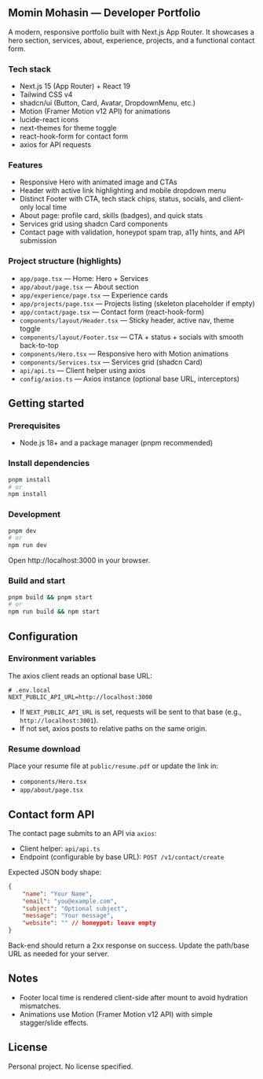 ## Momin Mohasin — Developer Portfolio

A modern, responsive portfolio built with Next.js App Router. It showcases a hero section, services, about, experience, projects, and a functional contact form.

### Tech stack
- Next.js 15 (App Router) + React 19
- Tailwind CSS v4
- shadcn/ui (Button, Card, Avatar, DropdownMenu, etc.)
- Motion (Framer Motion v12 API) for animations
- lucide-react icons
- next-themes for theme toggle
- react-hook-form for contact form
- axios for API requests

### Features
- Responsive Hero with animated image and CTAs
- Header with active link highlighting and mobile dropdown menu
- Distinct Footer with CTA, tech stack chips, status, socials, and client-only local time
- About page: profile card, skills (badges), and quick stats
- Services grid using shadcn Card components
- Contact page with validation, honeypot spam trap, a11y hints, and API submission

### Project structure (highlights)
- `app/page.tsx` — Home: Hero + Services
- `app/about/page.tsx` — About section
- `app/experience/page.tsx` — Experience cards
- `app/projects/page.tsx` — Projects listing (skeleton placeholder if empty)
- `app/contact/page.tsx` — Contact form (react-hook-form)
- `components/layout/Header.tsx` — Sticky header, active nav, theme toggle
- `components/layout/Footer.tsx` — CTA + status + socials with smooth back-to-top
- `components/Hero.tsx` — Responsive hero with Motion animations
- `components/Services.tsx` — Services grid (shadcn Card)
- `api/api.ts` — Client helper using axios
- `config/axios.ts` — Axios instance (optional base URL, interceptors)

## Getting started

### Prerequisites
- Node.js 18+ and a package manager (pnpm recommended)

### Install dependencies
```bash
pnpm install
# or
npm install
```

### Development
```bash
pnpm dev
# or
npm run dev
```
Open http://localhost:3000 in your browser.

### Build and start
```bash
pnpm build && pnpm start
# or
npm run build && npm start
```

## Configuration

### Environment variables
The axios client reads an optional base URL:

```
# .env.local
NEXT_PUBLIC_API_URL=http://localhost:3000
```

- If `NEXT_PUBLIC_API_URL` is set, requests will be sent to that base (e.g., `http://localhost:3001`).
- If not set, axios posts to relative paths on the same origin.

### Resume download
Place your resume file at `public/resume.pdf` or update the link in:
- `components/Hero.tsx`
- `app/about/page.tsx`

## Contact form API
The contact page submits to an API via `axios`:

- Client helper: `api/api.ts`
- Endpoint (configurable by base URL): `POST /v1/contact/create`

Expected JSON body shape:
```json
{
	"name": "Your Name",
	"email": "you@example.com",
	"subject": "Optional subject",
	"message": "Your message",
	"website": "" // honeypot: leave empty
}
```

Back-end should return a 2xx response on success. Update the path/base URL as needed for your server.

## Notes
- Footer local time is rendered client-side after mount to avoid hydration mismatches.
- Animations use Motion (Framer Motion v12 API) with simple stagger/slide effects.

## License
Personal project. No license specified.

